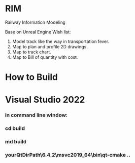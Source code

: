 # RIM
Railway Information Modeling

Base on Unreal Engine
Wish list:
1. Model track like the way in transportation fever.
2. Map to plan and profile 2D drawings.
3. Map to track chart.
4. Map to Bill of quantity with cost. 


# How to Build

# Visual Studio 2022
### in command line window:
### cd build
### md build
### yourQtDirPath\6.4.2\msvc2019_64\bin\qt-cmake ..
